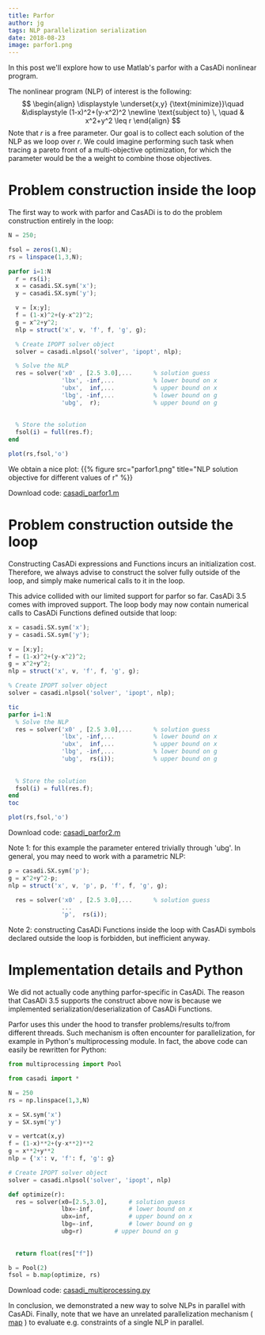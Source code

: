 ```yaml
---
title: Parfor
author: jg
tags: NLP parallelization serialization
date: 2018-08-23
image: parfor1.png
---
```


In this post we'll explore how to use Matlab's parfor with a CasADi nonlinear program.


The nonlinear program (NLP) of interest is the following:
$$
\begin{align}
  \displaystyle \underset{x,y}
  {\text{minimize}}\quad &\displaystyle (1-x)^2+(y-x^2)^2 \newline
    \text{subject to} \, \quad & x^2+y^2 \leq r
\end{align}
$$
Note that $r$ is a free parameter.
Our goal is to collect each solution of the NLP as we loop over $r$.
We could imagine performing such task when tracing a pareto front of a multi-objective optimization, for which the parameter would be the a weight to combine those objectives.

# Problem construction inside the loop


The first way to work with parfor and CasADi is to do the problem construction entirely in the loop:


```octave
N = 250;

fsol = zeros(1,N);
rs = linspace(1,3,N);

parfor i=1:N
  r = rs(i);
  x = casadi.SX.sym('x');
  y = casadi.SX.sym('y');

  v = [x;y];
  f = (1-x)^2+(y-x^2)^2;
  g = x^2+y^2;
  nlp = struct('x', v, 'f', f, 'g', g);

  % Create IPOPT solver object
  solver = casadi.nlpsol('solver', 'ipopt', nlp);

  % Solve the NLP
  res = solver('x0' , [2.5 3.0],...      % solution guess
               'lbx', -inf,...           % lower bound on x
               'ubx',  inf,...           % upper bound on x
               'lbg', -inf,...           % lower bound on g
               'ubg',  r);               % upper bound on g
   
  
  % Store the solution
  fsol(i) = full(res.f);
end

plot(rs,fsol,'o')
```

We obtain a nice plot:
{{% figure src="parfor1.png" title="NLP solution objective for different values of r" %}}


Download code: [casadi_parfor1.m](casadi_parfor1.m)

# Problem construction outside the loop

Constructing CasADi expressions and Functions incurs an initialization cost.
Therefore, we always advise to construct the solver fully outside of the loop,
and simply make numerical calls to it in the loop.

This advice collided with our limited support for parfor so far.
CasADi 3.5 comes with improved support.
The loop body may now contain numerical calls to CasADi Functions defined outside that loop:


```octave
x = casadi.SX.sym('x');
y = casadi.SX.sym('y');

v = [x;y];
f = (1-x)^2+(y-x^2)^2;
g = x^2+y^2;
nlp = struct('x', v, 'f', f, 'g', g);

% Create IPOPT solver object
solver = casadi.nlpsol('solver', 'ipopt', nlp);

tic
parfor i=1:N
  % Solve the NLP
  res = solver('x0' , [2.5 3.0],...      % solution guess
               'lbx', -inf,...           % lower bound on x
               'ubx',  inf,...           % upper bound on x
               'lbg', -inf,...           % lower bound on g
               'ubg',  rs(i));           % upper bound on g
   
  
  % Store the solution
  fsol(i) = full(res.f);
end
toc

plot(rs,fsol,'o')
```

Download code: [casadi_parfor2.m](casadi_parfor2.m)

Note 1: for this example the parameter entered trivially through 'ubg'.
In general, you may need to work with a parametric NLP: 

```octave
p = casadi.SX.sym('p');
g = x^2+y^2-p;
nlp = struct('x', v, 'p', p, 'f', f, 'g', g);

  res = solver('x0' , [2.5 3.0],...      % solution guess
               ...
               'p',  rs(i));
```

Note 2: constructing CasADi Functions inside the loop with CasADi symbols declared outside the loop is forbidden, but inefficient anyway.



# Implementation details and Python

We did not actually code anything parfor-specific in CasADi.
The reason that CasADi 3.5 supports the construct above now is because we implemented serialization/deserialization of CasADi Functions.

Parfor uses this under the hood to transfer problems/results to/from different threads.
Such mechanism is often encounter for parallelization, for example in Python's multiprocessing module.
In fact, the above code can easily be rewritten for Python:

```python
from multiprocessing import Pool

from casadi import *

N = 250
rs = np.linspace(1,3,N)

x = SX.sym('x')
y = SX.sym('y')

v = vertcat(x,y)
f = (1-x)**2+(y-x**2)**2
g = x**2+y**2
nlp = {'x': v, 'f': f, 'g': g}

# Create IPOPT solver object
solver = casadi.nlpsol('solver', 'ipopt', nlp)

def optimize(r):
  res = solver(x0=[2.5,3.0],      # solution guess
               lbx=-inf,          # lower bound on x
               ubx=inf,           # upper bound on x
               lbg=-inf,          # lower bound on g
               ubg=r)         # upper bound on g
   
  
  return float(res["f"])

b = Pool(2)
fsol = b.map(optimize, rs)
```

Download code: [casadi_multiprocessing.py](casadi_multiprocessing.py)


In conclusion, we demonstrated a new way to solve NLPs in parallel with CasADi.
Finally, note that we have an unrelated parallelization mechanism ( [map](https://web.casadi.org/docs/#map) ) to evaluate e.g. constraints of a single NLP in parallel.
